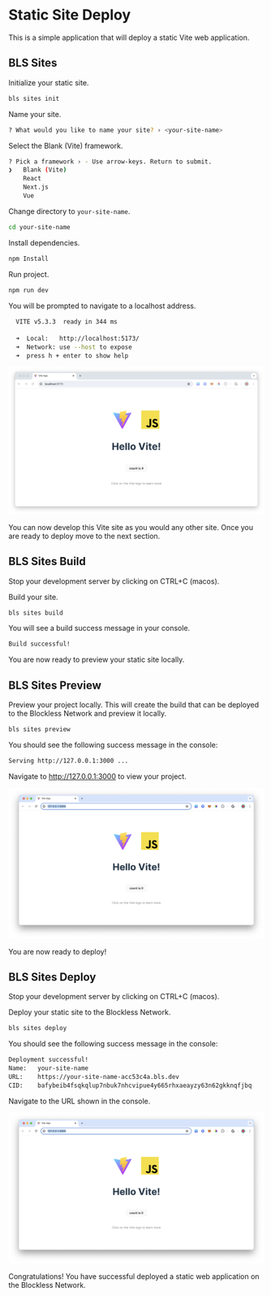 # Static Site Deploy

This is a simple application that will deploy a static Vite web application.

## BLS Sites

Initialize your static site.

```bash
bls sites init
```

Name your site.

```bash
? What would you like to name your site? › <your-site-name>
```

Select the Blank (Vite) framework.

```bash
? Pick a framework › - Use arrow-keys. Return to submit.
❯   Blank (Vite)
    React
    Next.js
    Vue
```

Change directory to `your-site-name`.

```bash
cd your-site-name
```

Install dependencies.

```bash
npm Install
```

Run project.

```bash
npm run dev
```

You will be prompted to navigate to a localhost address.

```bash
  VITE v5.3.3  ready in 344 ms

  ➜  Local:   http://localhost:5173/
  ➜  Network: use --host to expose
  ➜  press h + enter to show help
```

![vite static site](./assets/img/vite-static-site.png "Vite static site")

You can now develop this Vite site as you would any other site. Once you are ready to deploy move to the next section.

## BLS Sites Build

Stop your development server by clicking on CTRL+C (macos).

Build your site.

```bash
bls sites build
```

You will see a build success message in your console.

```bash
Build successful!
```

You are now ready to preview your static site locally.

## BLS Sites Preview

Preview your project locally. This will create the build that can be deployed to the Blockless Network and preview it locally.

```bash
bls sites preview
```

You should see the following success message in the console:

```bash
Serving http://127.0.0.1:3000 ...
```

Navigate to http://127.0.0.1:3000 to view your project.

![vite static site preview](./assets/img/vite-static-site-preview.png "Vite static site preview")

You are now ready to deploy!

## BLS Sites Deploy

Stop your development server by clicking on CTRL+C (macos).

Deploy your static site to the Blockless Network.

```bash
bls sites deploy
```

You should see the following success message in the console:

```bash
Deployment successful!
Name:   your-site-name
URL:    https://your-site-name-acc53c4a.bls.dev
CID:    bafybeib4fsqkqlup7nbuk7nhcvipue4y665rhxaeayzy63n62gkknqfjbq
```

Navigate to the URL shown in the console.

![vite static site preview](./assets/img/vite-static-site-preview.png "Vite static site preview")

Congratulations! You have successful deployed a static web application on the Blockless Network.